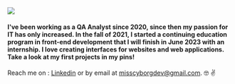             
           

<img align="center" src="https://user-images.githubusercontent.com/49700156/195731664-f4208d84-1d44-42f9-b0a8-a9b341be7611.png" />
 
 
 

#### I've been working as a QA Analyst since 2020, since then my passion for IT has only increased. In the fall of 2021, I started a continuing education program in front-end development that I will finish in June 2023 with an internship.  I love creating interfaces for websites and web applications. Take a look at my first projects in my pins! 

Reach me on : [Linkedin](https://www.linkedin.com/in/roxanne-perron-97170917b/) or by email at misscyborgdev@gmail.com. 
:nerd_face: :v:



